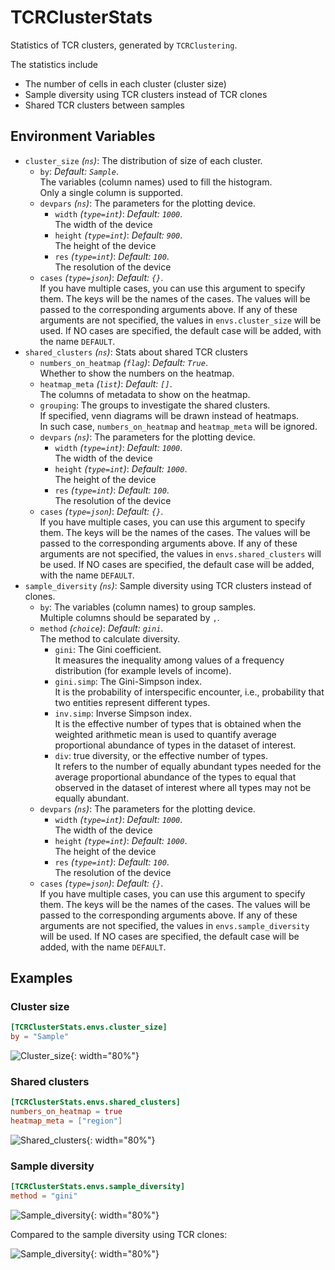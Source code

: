 # TCRClusterStats

Statistics of TCR clusters, generated by `TCRClustering`.

The statistics include

- The number of cells in each cluster (cluster size)
- Sample diversity using TCR clusters instead of TCR clones
- Shared TCR clusters between samples

## Environment Variables

- `cluster_size` *(`ns`)*:
    The distribution of size of each cluster.<br />
    - `by`: *Default: `Sample`*. <br />
        The variables (column names) used to fill the histogram.<br />
        Only a single column is supported.<br />
    - `devpars` *(`ns`)*:
        The parameters for the plotting device.<br />
        - `width` *(`type=int`)*: *Default: `1000`*. <br />
            The width of the device
        - `height` *(`type=int`)*: *Default: `900`*. <br />
            The height of the device
        - `res` *(`type=int`)*: *Default: `100`*. <br />
            The resolution of the device
    - `cases` *(`type=json`)*: *Default: `{}`*. <br />
        If you have multiple cases, you can use this
        argument to specify them. The keys will be the names of the
        cases. The values will be passed to the corresponding arguments
        above. If any of these arguments are not specified, the values
        in `envs.cluster_size` will be used. If NO cases are
        specified, the default case will be added, with the name
        `DEFAULT`.<br />
- `shared_clusters` *(`ns`)*:
    Stats about shared TCR clusters
    - `numbers_on_heatmap` *(`flag`)*: *Default: `True`*. <br />
        Whether to show the
        numbers on the heatmap.<br />
    - `heatmap_meta` *(`list`)*: *Default: `[]`*. <br />
        The columns of metadata to show on the
        heatmap.<br />
    - `grouping`:
        The groups to investigate the shared clusters.<br />
        If specified, venn diagrams will be drawn instead of heatmaps.<br />
        In such case, `numbers_on_heatmap` and `heatmap_meta` will be
        ignored.<br />
    - `devpars` *(`ns`)*:
        The parameters for the plotting device.<br />
        - `width` *(`type=int`)*: *Default: `1000`*. <br />
            The width of the device
        - `height` *(`type=int`)*: *Default: `1000`*. <br />
            The height of the device
        - `res` *(`type=int`)*: *Default: `100`*. <br />
            The resolution of the device
    - `cases` *(`type=json`)*: *Default: `{}`*. <br />
        If you have multiple cases, you can use this
        argument to specify them. The keys will be the names of the
        cases. The values will be passed to the corresponding arguments
        above. If any of these arguments are not specified, the values
        in `envs.shared_clusters` will be used. If NO cases are
        specified, the default case will be added, with the name
        `DEFAULT`.<br />
- `sample_diversity` *(`ns`)*:
    Sample diversity using TCR clusters instead of
    clones.<br />
    - `by`:
        The variables (column names) to group samples.<br />
        Multiple columns should be separated by `,`.<br />
    - `method` *(`choice`)*: *Default: `gini`*. <br />
        The method to calculate diversity.<br />
        - `gini`:
            The Gini coefficient.<br />
            It measures the inequality among values of a frequency
            distribution (for example levels of income).<br />
        - `gini.simp`:
            The Gini-Simpson index.<br />
            It is the probability of interspecific encounter, i.e.,
            probability that two entities represent different types.<br />
        - `inv.simp`:
            Inverse Simpson index.<br />
            It is the effective number of types that is obtained when
            the weighted arithmetic mean is used to quantify average
            proportional abundance of types in the dataset of interest.<br />
        - `div`:
            true diversity, or the effective number of types.<br />
            It refers to the number of equally abundant types needed
            for the average proportional abundance of the types to
            equal that observed in the dataset of interest where all
            types may not be equally abundant.<br />
    - `devpars` *(`ns`)*:
        The parameters for the plotting device.<br />
        - `width` *(`type=int`)*: *Default: `1000`*. <br />
            The width of the device
        - `height` *(`type=int`)*: *Default: `1000`*. <br />
            The height of the device
        - `res` *(`type=int`)*: *Default: `100`*. <br />
            The resolution of the device
    - `cases` *(`type=json`)*: *Default: `{}`*. <br />
        If you have multiple cases, you can use this
        argument to specify them. The keys will be the names of the
        cases. The values will be passed to the corresponding arguments
        above. If any of these arguments are not specified, the values
        in `envs.sample_diversity` will be used. If NO cases are
        specified, the default case will be added, with the name
        `DEFAULT`.<br />

## Examples

### Cluster size

```toml
[TCRClusterStats.envs.cluster_size]
by = "Sample"
```

![Cluster_size](https://pwwang.github.io/immunopipe/processes/images/TCRClusteringStats_cluster_size.png){: width="80%"}

### Shared clusters

```toml
[TCRClusterStats.envs.shared_clusters]
numbers_on_heatmap = true
heatmap_meta = ["region"]
```

![Shared_clusters](https://pwwang.github.io/immunopipe/processes/images/TCRClusteringStats_shared_clusters.png){: width="80%"}

### Sample diversity

```toml
[TCRClusterStats.envs.sample_diversity]
method = "gini"
```

![Sample_diversity](https://pwwang.github.io/immunopipe/processes/images/TCRClusteringStats_sample_diversity.png){: width="80%"}

Compared to the sample diversity using TCR clones:<br />

![Sample_diversity](https://pwwang.github.io/immunopipe/processes/images/Immunarch_sample_diversity.png){: width="80%"}

